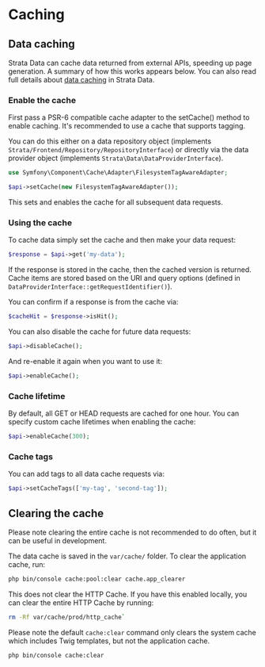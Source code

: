 # Caching

## Data caching

Strata Data can cache data returned from external APIs, speeding up page generation. A summary of how this works appears 
below. You can also read full details about [data caching](https://docs.strata.dev/data/usage/caching) in Strata Data.

### Enable the cache

First pass a PSR-6 compatible cache adapter to the setCache() method to enable caching. It's recommended to use a cache that supports tagging.

You can do this either on a data repository object (implements `Strata/Frontend/Repository/RepositoryInterface`) or 
directly via the data provider object (implements `Strata\Data\DataProviderInterface`).

```php
use Symfony\Component\Cache\Adapter\FilesystemTagAwareAdapter;

$api->setCache(new FilesystemTagAwareAdapter());
```

This sets and enables the cache for all subsequent data requests.

### Using the cache

To cache data simply set the cache and then make your data request:

```php
$response = $api->get('my-data');
```

If the response is stored in the cache, then the cached version is returned. Cache items are stored based on the URI and 
query options (defined in `DataProviderInterface::getRequestIdentifier()`). 

You can confirm if a response is from the cache via:

```php
$cacheHit = $response->isHit();
```

You can also disable the cache for future data requests:

```php
$api->disableCache();
```

And re-enable it again when you want to use it:

```php
$api->enableCache();
```

### Cache lifetime

By default, all GET or HEAD requests are cached for one hour. You can specify custom cache lifetimes when enabling the cache:

```php
$api->enableCache(300);
```

### Cache tags

You can add tags to all data cache requests via:

```php
$api->setCacheTags(['my-tag', 'second-tag']);
```

## Clearing the cache

Please note clearing the entire cache is not recommended to do often, but it can be useful in development.

The data cache is saved in the `var/cache/` folder. To clear the application cache, run:

```bash
php bin/console cache:pool:clear cache.app_clearer
```

This does not clear the HTTP Cache. If you have this enabled locally, you can clear the entire HTTP Cache by running:
 
```bash
rm -Rf var/cache/prod/http_cache`
```

Please note the default `cache:clear` command only clears the system cache which includes Twig templates, but not the 
application cache.

```bash
php bin/console cache:clear
```
